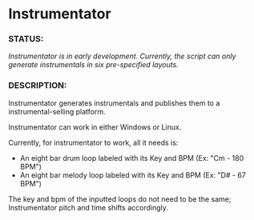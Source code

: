 # Instrumentator

### STATUS:

*Instrumentator is in early development. Currently, the script can only generate instrumentals in six pre-specified layouts.*

### DESCRIPTION:

Instrumentator generates instrumentals and publishes them to a instrumental-selling platform.

Instrumentator can work in either Windows or Linux.

Currently, for instrumentator to work, all it needs is:

- An eight bar drum loop labeled with its Key and BPM (Ex: "Cm - 180 BPM")
- An eight bar melody loop labeled with its Key and BPM (Ex: "D# - 67 BPM")

The key and bpm of the inputted loops do not need to be the same; Instrumentator pitch and time shifts accordingly.